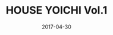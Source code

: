 ---
title: "HOUSE YOICHI Vol.1"
description: ""
date: 2017-04-30
link: "https://houseyoichivol1.tumblr.com/" # delete this line if you want blog-like posts for projects
tags: []
weight: 2
draft: false
---